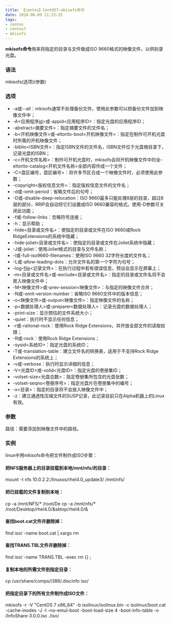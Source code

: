 ```yaml
---
title: 【centos】CentOS7-mkisofs命令
date: 2018-06-09 21:23:25
tags:
- centos
- centos7
- mkisofs
---
```


**mkisofs命令**用来将指定的目录与文件做成ISO 9660格式的映像文件，以供刻录光盘。

### 语法

mkisofs(选项)(参数)

### 选项

- -a或--all：mkisofs通常不处理备份文件。使用此参数可以把备份文件加到映像文件中；
- -A<应用程序[id](http://man.linuxde.net/id)>或-appid<应用程序ID>：指定光盘的应用程序ID；
- -abstract<摘要文件>：指定摘要文件的文件名；
- -b<开机映像文件>或-eltorito-boot<开机映像文件>：指定在制作可开机光盘时所需的开机映像文件；
- -biblio<ISBN文件>：指定ISBN文件的文件名，ISBN文件位于光盘根目录下，记录光盘的ISBN；
- -c<开机文件名称>：制作可开机光盘时，mkisofs会将开机映像文件中的全-eltorito-catalog<开机文件名称>全部内容作成一个文件；
- -C<盘区编号，盘区编号>：将许多节区合成一个映像文件时，必须使用此参数；
- -copyright<版权信息文件>：指定版权信息文件的文件名；
- -d或-omit-period：省略文件后的句号；
- -D或-disable-deep-relocation：ISO 9660最多只能处理8层的目录，超过8层的部分，RRIP会自动将它们设置成ISO 9660兼容的格式。使用-D参数可关闭此功能；
- -f或-follow-links：忽略符号连接；
- -h：显示帮助；
- -hide<目录或文件名>：使指定的目录或文件在ISO 9660或Rock RidgeExtensions的系统中隐藏；
- -hide-joliet<目录或文件名>：使指定的目录或文件在Joliet系统中隐藏；
- -J或-joliet：使用Joliet格式的目录与文件名称；
- -l或-full-iso9660-filenames：使用ISO 9660 32字符长度的文件名；
- -L或-allow-leading-dots：允许文件名的第一个字符为句号；
- -log-[file](http://man.linuxde.net/file)<记录文件>：在执行过程中若有错误信息，预设会显示在屏幕上；
- -m<目录或文件名>或-exclude<目录或文件名>：指定的目录或文件名将不会房入映像文件中；
- -M<映像文件>或-prev-session<映像文件>：与指定的映像文件合并；
- -N或-omit-version-number：省略ISO 9660文件中的版本信息；
- -o<映像文件>或-output<映像文件>：指定映像文件的名称；
- -p<数据处理人>或-preparer<数据处理人>：记录光盘的数据处理人；
- -print-size：显示预估的文件系统大小；
- -quiet：执行时不显示任何信息；
- -r或-rational-rock：使用Rock Ridge Extensions，并开放全部文件的读取权限；
- -R或-rock：使用Rock Ridge Extensions；
- -sysid<系统ID>：指定光盘的系统ID；
- -T或-translation-table：建立文件名的转换表，适用于不支持Rock Ridge Extensions的系统上；
- -v或-verbose：执行时显示详细的信息；
- -V<光盘ID>或-volid<光盘ID>：指定光盘的卷册集ID；
- -volset-size<光盘总数>：指定卷册集所包含的光盘张数；
- -volset-seqno<卷册序号>：指定光盘片在卷册集中的编号；
- -x<目录>：指定的目录将不会放入映像文件中；
- -z：建立通透性压缩文件的SUSP记录，此记录目前只在Alpha机器上的Linux有效。

### 参数

路径：需要添加到映像文件中的路径。

### 实例

linux中用mkisofs命令把文件制作成ISO步骤：

#### 把NFS服务器上的目录挂载到本地/mnt/nfs/的目录：

mount -t nfs 10.0.2.2:/linuxos/rhel4.0_update3/ /mnt/nfs/

#### 把已挂载的文件复制到本地：

cp -a /mnt/NFS/* /root/De cp -a /mnt/nfs/* /root/Desktop/rhel4.0/&sktop/rhel4.0/&

#### 查找boot.cat文件并删除掉：

find iso/ -name boot.cat | xargs rm

#### 查找TRANS.TBL文件并删除掉：

find iso/ -name TRANS.TBL -exec rm {} \;

#### 复制本地的所需文件到指定目录：

cp /usr/share/comps/i386/.discinfo iso/

#### 把指定目录下的所有文件制作成ISO文件：

mkisofs -r -V "CentOS 7 x86_64" -b isolinux/isolinux.bin -c isolinux/boot.cat -cache-inodes -J -l -no-emul-boot -boot-load-size 4 -boot-info-table -o /InfoShare-3.0.0.iso ./iso/

